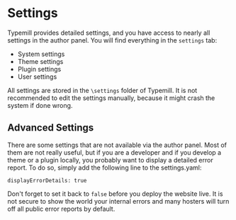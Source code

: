 # Settings

Typemill provides detailed settings, and you have access to nearly all settings in the author panel. You will find everything in the `settings` tab:

* System settings
* Theme settings
* Plugin settings
* User settings

All settings are stored in the `\settings` folder of Typemill. It is not recommended to edit the settings manually, because it might crash the system if done wrong.

## Advanced Settings

There are some settings that are not available via the author panel. Most of them are not really useful, but if you are a developer and if you develop a theme or a plugin locally, you probably want to display a detailed error report. To do so, simply add the following line to the settings.yaml: 

````
displayErrorDetails: true
````

Don't forget to set it back to `false` before you deploy the website live. It is not secure to show the world your internal errors and many hosters will turn off all public error reports by default.

